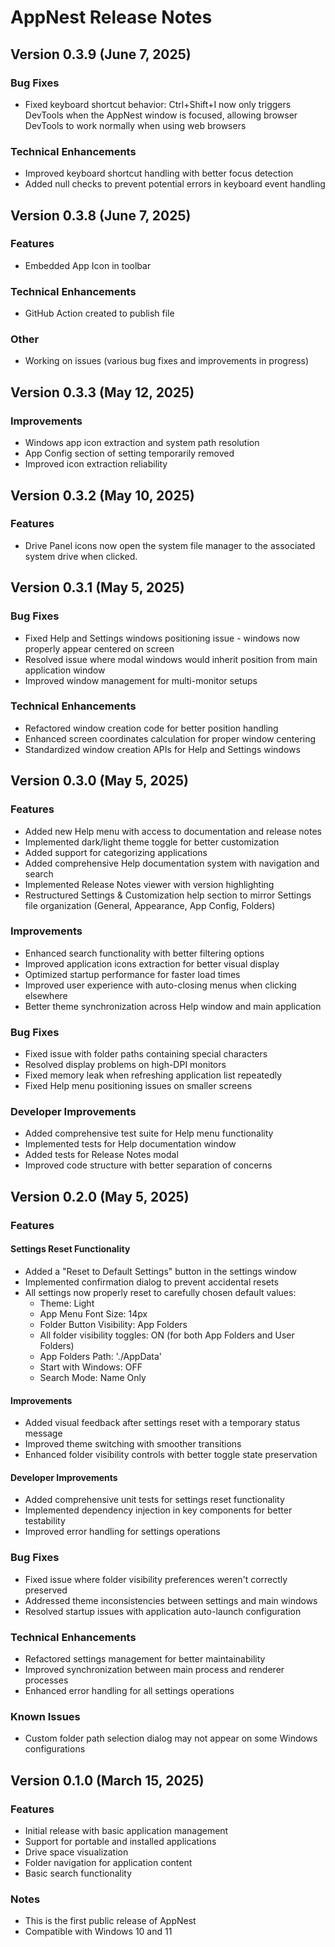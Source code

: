 # AppNest Release Notes

## Version 0.3.9 (June 7, 2025)

### Bug Fixes
- Fixed keyboard shortcut behavior: Ctrl+Shift+I now only triggers DevTools when the AppNest window is focused, allowing browser DevTools to work normally when using web browsers

### Technical Enhancements
- Improved keyboard shortcut handling with better focus detection
- Added null checks to prevent potential errors in keyboard event handling

## Version 0.3.8 (June 7, 2025)

### Features
- Embedded App Icon in toolbar

### Technical Enhancements
- GitHub Action created to publish file

### Other
- Working on issues (various bug fixes and improvements in progress)

## Version 0.3.3 (May 12, 2025)

### Improvements
- Windows app icon extraction and system path resolution
- App Config section of setting temporarily removed
- Improved icon extraction reliability

## Version 0.3.2 (May 10, 2025)

### Features
- Drive Panel icons now open the system file manager to the associated system drive when clicked.

## Version 0.3.1 (May 5, 2025)

### Bug Fixes
- Fixed Help and Settings windows positioning issue - windows now properly appear centered on screen
- Resolved issue where modal windows would inherit position from main application window
- Improved window management for multi-monitor setups

### Technical Enhancements
- Refactored window creation code for better position handling
- Enhanced screen coordinates calculation for proper window centering
- Standardized window creation APIs for Help and Settings windows

## Version 0.3.0 (May 5, 2025)

### Features
- Added new Help menu with access to documentation and release notes
- Implemented dark/light theme toggle for better customization
- Added support for categorizing applications
- Added comprehensive Help documentation system with navigation and search
- Implemented Release Notes viewer with version highlighting
- Restructured Settings & Customization help section to mirror Settings file organization (General, Appearance, App Config, Folders)

### Improvements
- Enhanced search functionality with better filtering options
- Improved application icons extraction for better visual display
- Optimized startup performance for faster load times
- Improved user experience with auto-closing menus when clicking elsewhere
- Better theme synchronization across Help window and main application

### Bug Fixes
- Fixed issue with folder paths containing special characters
- Resolved display problems on high-DPI monitors
- Fixed memory leak when refreshing application list repeatedly
- Fixed Help menu positioning issues on smaller screens

### Developer Improvements
- Added comprehensive test suite for Help menu functionality
- Implemented tests for Help documentation window
- Added tests for Release Notes modal
- Improved code structure with better separation of concerns

## Version 0.2.0 (May 5, 2025)

### Features

#### Settings Reset Functionality
- Added a "Reset to Default Settings" button in the settings window
- Implemented confirmation dialog to prevent accidental resets
- All settings now properly reset to carefully chosen default values:
  - Theme: Light
  - App Menu Font Size: 14px
  - Folder Button Visibility: App Folders
  - All folder visibility toggles: ON (for both App Folders and User Folders)
  - App Folders Path: './AppData'
  - Start with Windows: OFF
  - Search Mode: Name Only

#### Improvements
- Added visual feedback after settings reset with a temporary status message
- Improved theme switching with smoother transitions
- Enhanced folder visibility controls with better toggle state preservation

#### Developer Improvements
- Added comprehensive unit tests for settings reset functionality
- Implemented dependency injection in key components for better testability
- Improved error handling for settings operations

### Bug Fixes
- Fixed issue where folder visibility preferences weren't correctly preserved
- Addressed theme inconsistencies between settings and main windows
- Resolved startup issues with application auto-launch configuration

### Technical Enhancements
- Refactored settings management for better maintainability
- Improved synchronization between main process and renderer processes
- Enhanced error handling for all settings operations

### Known Issues
- Custom folder path selection dialog may not appear on some Windows configurations

## Version 0.1.0 (March 15, 2025)

### Features
- Initial release with basic application management
- Support for portable and installed applications
- Drive space visualization
- Folder navigation for application content
- Basic search functionality

### Notes
- This is the first public release of AppNest
- Compatible with Windows 10 and 11
